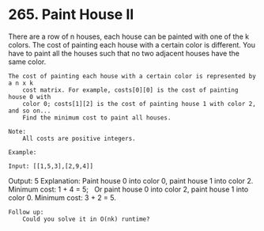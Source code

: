 # 265. Paint House II

There are a row of n houses, each house can be painted with one of the k
        colors. The cost of painting each house with a certain color is different. You have to paint
        all the houses such that no two adjacent houses have the same color.

    The cost of painting each house with a certain color is represented by a n x k
        cost matrix. For example, costs[0][0] is the cost of painting house 0 with
        color 0; costs[1][2] is the cost of painting house 1 with color 2, and so on...
        Find the minimum cost to paint all houses.

    Note:
        All costs are positive integers.

    Example:

    Input: [[1,5,3],[2,9,4]]
Output: 5
Explanation: Paint house 0 into color 0, paint house 1 into color 2. Minimum cost: 1 + 4 = 5;
             Or paint house 0 into color 2, paint house 1 into color 0. Minimum cost: 3 + 2 = 5.

    Follow up:
        Could you solve it in O(nk) runtime?